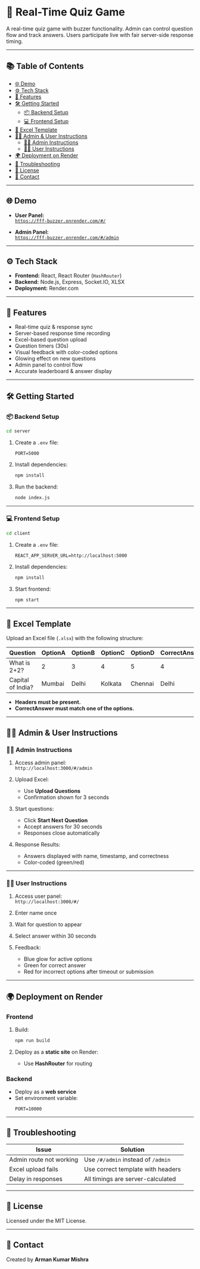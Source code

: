 # 🎯 Real-Time Quiz Game

A real-time quiz game with buzzer functionality. Admin can control question flow and track answers. Users participate live with fair server-side response timing.

---

## 📚 Table of Contents

- [🌐 Demo](#-demo)
- [⚙️ Tech Stack](#️-tech-stack)
- [🚀 Features](#-features)
- [🛠 Getting Started](#-getting-started)
  - [📦 Backend Setup](#-backend-setup)
  - [💻 Frontend Setup](#-frontend-setup)
- [📄 Excel Template](#-excel-template)
- [👨‍🏫 Admin & User Instructions](#-admin--user-instructions)
  - [👨‍🏫 Admin Instructions](#-admin-instructions)
  - [👨‍🎓 User Instructions](#-user-instructions)
- [🌍 Deployment on Render](#-deployment-on-render)
- [🧪 Troubleshooting](#-troubleshooting)
- [📜 License](#-license)
- [💬 Contact](#-contact)

---

## 🌐 Demo

- **User Panel:**  
  [`https://fff-buzzer.onrender.com/#/`](https://fff-buzzer.onrender.com/#/)

- **Admin Panel:**  
  [`https://fff-buzzer.onrender.com/#/admin`](https://fff-buzzer.onrender.com/#/admin)

---

## ⚙️ Tech Stack

- **Frontend:** React, React Router (`HashRouter`)
- **Backend:** Node.js, Express, Socket.IO, XLSX
- **Deployment:** Render.com

---

## 🚀 Features

- Real-time quiz & response sync
- Server-based response time recording
- Excel-based question upload
- Question timers (30s)
- Visual feedback with color-coded options
- Glowing effect on new questions
- Admin panel to control flow
- Accurate leaderboard & answer display

---

## 🛠 Getting Started

### 📦 Backend Setup

```bash
cd server
```

1. Create a `.env` file:
   ```env
   PORT=5000
   ```

2. Install dependencies:
   ```bash
   npm install
   ```

3. Run the backend:
   ```bash
   node index.js
   ```

---

### 💻 Frontend Setup

```bash
cd client
```

1. Create a `.env` file:
   ```env
   REACT_APP_SERVER_URL=http://localhost:5000
   ```

2. Install dependencies:
   ```bash
   npm install
   ```

3. Start frontend:
   ```bash
   npm start
   ```

---

## 📄 Excel Template

Upload an Excel file (`.xlsx`) with the following structure:

| Question             | OptionA | OptionB | OptionC | OptionD | CorrectAnswer |
|----------------------|---------|---------|---------|---------|----------------|
| What is 2+2?         | 2       | 3       | 4       | 5       | 4              |
| Capital of India?    | Mumbai  | Delhi   | Kolkata | Chennai | Delhi          |

- **Headers must be present.**
- **CorrectAnswer must match one of the options.**

---

## 👨‍🏫 Admin & User Instructions

### 👨‍🏫 Admin Instructions

1. Access admin panel:  
   `http://localhost:3000/#/admin`

2. Upload Excel:
   - Use **Upload Questions**
   - Confirmation shown for 3 seconds

3. Start questions:
   - Click **Start Next Question**
   - Accept answers for 30 seconds
   - Responses close automatically

4. Response Results:
   - Answers displayed with name, timestamp, and correctness
   - Color-coded (green/red)

---

### 👨‍🎓 User Instructions

1. Access user panel:  
   `http://localhost:3000/#/`

2. Enter name once
3. Wait for question to appear
4. Select answer within 30 seconds
5. Feedback:
   - Blue glow for active options
   - Green for correct answer
   - Red for incorrect options after timeout or submission

---

## 🌍 Deployment on Render

### Frontend

1. Build:
   ```bash
   npm run build
   ```

2. Deploy as a **static site** on Render:
   - Use **HashRouter** for routing

### Backend

- Deploy as a **web service**
- Set environment variable:
  ```
  PORT=10000
  ```

---

## 🧪 Troubleshooting

| Issue | Solution |
|-------|----------|
| Admin route not working | Use `/#/admin` instead of `/admin` |
| Excel upload fails | Use correct template with headers |
| Delay in responses | All timings are server-calculated |

---

## 📜 License

Licensed under the MIT License.

---

## 💬 Contact

Created by **Arman Kumar Mishra**
